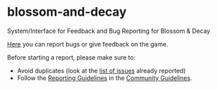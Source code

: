 # blossom-and-decay
System/Interface for Feedback and Bug Reporting for Blossom &amp; Decay

[Here](https://github.com/konspiracy-games/blossom-and-decay/issues/new/choose) you can report bugs or give feedback on the game.

Before starting a report, please make sure to:
- Avoid duplicates (look at the [list of issues](https://github.com/konspiracy-games/blossom-and-decay/issues) already reported) 
- Follow the [Reporting Guidelines](https://konspiracy.de/community_gudelines.html#Reporting_Guidelines) in the [Community Guidelines](https://konspiracy.de/community_gudelines.html).
